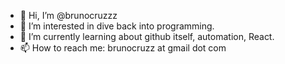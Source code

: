 - 👋 Hi, I’m @brunocruzzz
- 👀 I’m interested in dive back into programming.
- 🌱 I’m currently learning about github itself, automation, React.
- 📫 How to reach me: brunocruzz at gmail dot com

<!---
brunocruzzz/brunocruzzz is a ✨ special ✨ repository because its `README.md` (this file) appears on your GitHub profile.
You can click the Preview link to take a look at your changes.
--->
